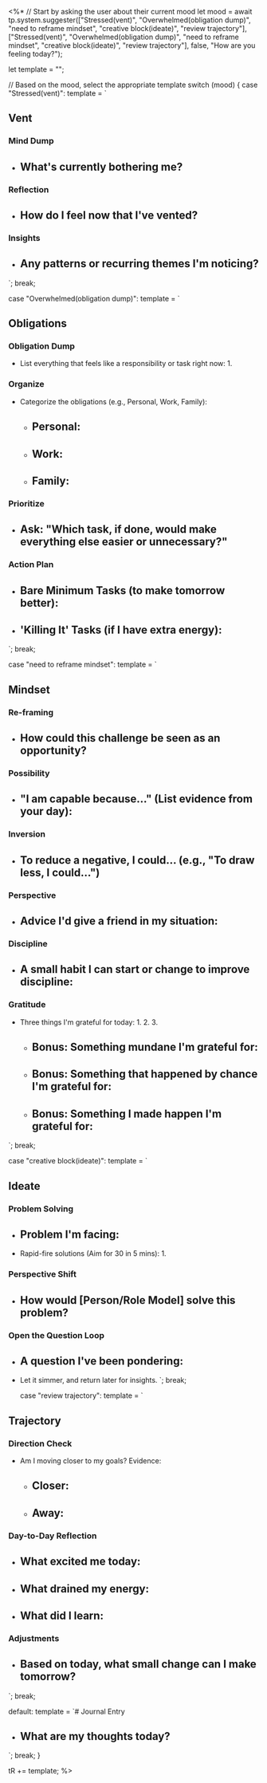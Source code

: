<%*
// Start by asking the user about their current mood
let mood = await tp.system.suggester(["Stressed(vent)", "Overwhelmed(obligation dump)", "need to reframe mindset", "creative block(ideate)", "review trajectory"], ["Stressed(vent)", "Overwhelmed(obligation dump)", "need to reframe mindset", "creative block(ideate)", "review trajectory"], false, "How are you feeling today?");

let template = "";

// Based on the mood, select the appropriate template
switch (mood) {
  case "Stressed(vent)":
    template = `
## Vent
### Mind Dump
- What's currently bothering me?
  - 

### Reflection
- How do I feel now that I've vented?
  - 

### Insights
- Any patterns or recurring themes I'm noticing?
  - 
`;
    break;

  case "Overwhelmed(obligation dump)":
    template = `
## Obligations
### Obligation Dump
- List everything that feels like a responsibility or task right now:
  1. 

### Organize
- Categorize the obligations (e.g., Personal, Work, Family):
  - Personal:
    - 
  - Work:
    - 
  - Family:
    - 

### Prioritize
- Ask: "Which task, if done, would make everything else easier or unnecessary?"
  - 

### Action Plan
- Bare Minimum Tasks (to make tomorrow better):
  - 
- 'Killing It' Tasks (if I have extra energy):
  - 
`;
    break;


  case "need to reframe mindset":
    template = `
## Mindset
### Re-framing
- How could this challenge be seen as an opportunity?
  - 

### Possibility
- "I am capable because..." (List evidence from your day):
  - 

### Inversion
- To reduce a negative, I could... (e.g., "To draw less, I could...")
  - 

### Perspective
- Advice I'd give a friend in my situation:
  - 

### Discipline
- A small habit I can start or change to improve discipline:
  - 

### Gratitude
- Three things I'm grateful for today:
  1. 
  2. 
  3. 
  - Bonus: Something mundane I'm grateful for:
    - 
  - Bonus: Something that happened by chance I'm grateful for:
    - 
  - Bonus: Something I made happen I'm grateful for:
    - 
`;
    break;

  case "creative block(ideate)":
    template = `
## Ideate
### Problem Solving
- Problem I'm facing:
  - 
- Rapid-fire solutions (Aim for 30 in 5 mins):
  1. 

### Perspective Shift
- How would [Person/Role Model] solve this problem?
  - 

### Open the Question Loop
- A question I've been pondering:
  - 
- Let it simmer, and return later for insights.
`;
    break;

  case "review trajectory":
    template = `
## Trajectory
### Direction Check
- Am I moving closer to my goals? Evidence:
  - Closer:
    - 
  - Away:
    - 

### Day-to-Day Reflection
- What excited me today:
  - 
- What drained my energy:
  - 
- What did I learn:
  - 

### Adjustments
- Based on today, what small change can I make tomorrow?
  - 
`;
    break;

  default:
    template = `# Journal Entry
- What are my thoughts today?
  - 
`;
    break;
}

tR += template;
%>
